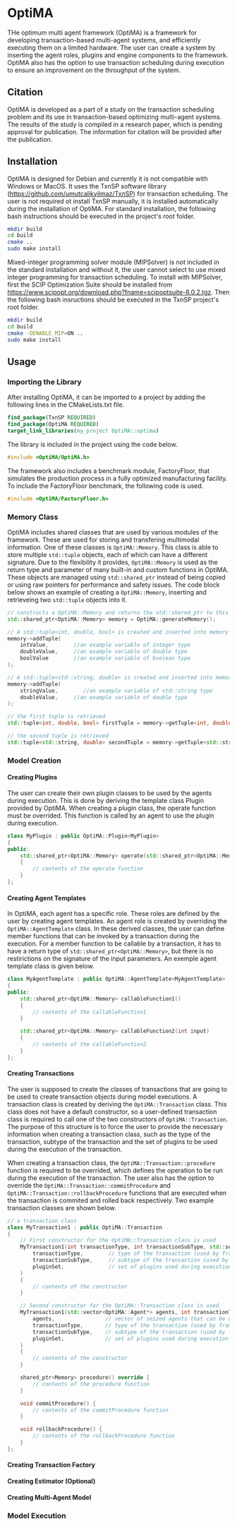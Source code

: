 # OptiMA
THe optimum multi agent framework (OptiMA) is  a framework for developing transaction-based multi-agent systems, and efficiently executing them on a limited hardware. The user can create a system by inserting the agent roles, plugins and engine components to the framework. OptiMA also has the option to use transaction scheduling during execution to ensure an improvement on the throughput of the system.

## Citation
OptiMA is developed as a part of a study on the transaction scheduling problem and its use in transaction-based optimizing multi-agent systems. The results of the study is compiled in a research paper, which is pending approval for publication. The information for citation will be provided after the publication.

## Installation
OptiMA is designed for Debian and currently it is not compatible with Windows or MacOS. It uses the TxnSP software library (https://github.com/umutcalikyilmaz/TxnSP) for transaction scheduling. The user is not required ot install TxnSP manually, it is installed automatically during the installation of OptiMA. For standard installation, the following bash instructions should be executed in the project's root folder.

```bash
mkdir build
cd build
cmake ..
sudo make install
```

Mixed-integer programming solver module (MIPSolver) is not included in the standard installation and without it, the user cannot select to use mixed integer programming for transaction scheduling. To install with MIPSolver, first the SCIP Optimization Suite should be installed from https://www.scipopt.org/download.php?fname=scipoptsuite-8.0.2.tgz. Then the following bash insructions should be executed in the TxnSP project's root folder.


```bash
mkdir build
cd build
cmake -DENABLE_MIP=ON ..
sudo make install
```

## Usage
### Importing the Library
After installing OptiMA, it can be imported to a project by adding the following lines in the CMakeLists.txt file.

```cmake
find_package(TxnSP REQUIRED)
find_package(OptiMA REQUIRED)
target_link_libraries(my_project OptiMA::optima)
```

The library is included in the project using the code below.

```c++
#include <OptiMA/OptiMA.h>
```

The framework also includes a benchmark module, FactoryFloor, that simulates the production process in a fully optimized manufacturing facility. To include the FactoryFloor benchmark, the following code is used.

```c++
#include <OptiMA/FactoryFloor.h>
```

### Memory Class

OptiMA includes shared classes that are used by various modules of the framework. These are used for storing and transfering multimodal information. One of these classes is `OptiMA::Memory`. This class is able to store multiple `std::tuple` objects, each of which can have a different signature. Due to the flexibility it provides, `OptiMA::Memory` is used as the return type and parameter of many built-in and custom functions in OptiMA. These objects are managed using `std::shared_ptr` instead of being copied or using raw pointers for performance and safety issues. The code block below shows an example of creating a `OptiMA::Memory`, inserting and retrieveing two `std::tuple` objects into it.

```c++
// constructs a OptiMA::Memory and returns the std::shared_ptr to this object
std::shared_ptr<OptiMA::Memory> memory = OptiMA::generateMemory();     

// A std::tuple<int, double, bool> is created and inserted into memory
memory->addTuple(
    intValue,        //an example variable of integer type
    doubleValue,     //an example variable of double type
    boolValue        //an example variable of boolean type
);

// A std::tuple<std::string, double> is created and inserted into memory
memory->addTuple(
    stringValue,        //an example variable of std::string type
    doubleValue,     //an example variable of double type
);

// the first tuple is retrieved
std::tuple<int, double, bool> firstTuple = memory->getTuple<int, double, bool>(0);

// the second tuple is retrieved   
std::tuple<std::string, double> secondTuple = memory->getTuple<std::string, double>(1);
```



### Model Creation
#### Creating Plugins
The user can create their own plugin classes to be used by the agents during execution. This is done by deriving the template class Plugin provided by OptiMA. When creating a plugin class, the operate function must be overrided. This function is called by an agent to use the plugin during execution.

```c++
class MyPlugin : public OptiMA::Plugin<MyPlugin>
{
public:
    std::shared_ptr<OptiMA::Memory> operate(std::shared_ptr<OptiMA::Memory> inputParameters) override
    {
        // contents of the operate function
    }
};
```
#### Creating Agent Templates
In OptiMA, each agent has a specific role. These roles are defined by the user by creating agent templates. An agent role is created by overriding the `OptiMA::AgentTemplate` class. In these derived classes, the user can define member functions that can be invoked by a transaction during the execution. For a member function to be callable by a transaction, it has to have a return type of `std::shared_ptr<OptiMA::Memory>`, but there is no restirictions on the signature of the input parameters. An exemple agent template class is given below.

```c++
class MyAgentTemplate : public OptiMA::AgentTemplate<MyAgentTemplate>
{
public:
    std::shared_ptr<OptiMA::Memory> callableFunction1()
    {
        // contents of the callableFunction1
    }

    std::shared_ptr<OptiMA::Memory> callableFunction2(int input)
    {
        // contents of the callableFunction2
    }
};
```

#### Creating Transactions

The user is supposed to create the classes of transactions that are going to be used to create transaction objects during model executions. A transaction class is created by deriving the `OptiMA::Transaction` class. This class does not have a default constructor, so a user-defined transaction class is required to call one of the two constructors of `OptiMA::Transaction`. The purpose of this structure is to force the user to provide the necessary information when creating a transaction class, such as the type of the transaction, subtype of the transaction and the set of plugins to be used during the execution of the transaction.

When creating a transaction class, the `OptiMA::Transaction::procedure` function is required to be overrided, which defines the operation to be run during the execution of the transaction. The user also has the option to override the `OptiMA::Transaction::commitProcedure` and `OptiMA::Transaction::rollbackProcedure` functions that are executed when the transaction is commited and rolled back respectively. Two example transaction classes are shown below.

```c++
// a transaction class 
class MyTransaction1 : public OptiMA::Transaction
{
    // First constructor for the OptiMA::Transaction class is used
    MyTransaction1(int transactionType, int transactionSubType, std::set<int> pluginSet) : OptiMA::Transaction(
        transactionType,        // type of the transaction (used by framework components during execution)
        transactionSubType,     // subtype of the transaction (used by framework components during execution)
        pluginSet,              // set of plugins used during execution (used for the locking process during execution)
    )
    {
        // contents of the constructor
    }

    // Second constructor for the OptiMA::Transaction class is used
    MyTransaction1(std::vector<OptiMA::Agent*> agents, int transactionType, int transactionSubType, std::set<int> pluginSet) : OptiMA::Transaction(
        agents,                // vector of seized agents that can be used by the transaction
        transactionType,       // type of the transaction (used by framework components during execution)
        transactionSubType,    // subtype of the transaction (used by framework components during execution)
        pluginSet,             // set of plugins used during execution (used for the locking process during execution)
    )
    {
        // contents of the constructor
    }

    shared_ptr<Memory> procedure() override {
        // contents of the procedure function
    }

    void commitProcedure() {
        // contents of the commitProcedure function
    }

    void rollbackProcedure() {
        // contents of the rollbackProcedure function
    }
};

```
#### Creating Transaction Factory
#### Creating Estimator (Optional)
#### Creating Multi-Agent Model

### Model Execution
